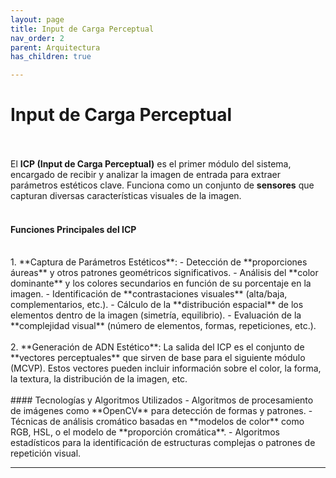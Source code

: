 ```yaml
---
layout: page
title: Input de Carga Perceptual
nav_order: 2
parent: Arquitectura
has_children: true

---
```


# Input de Carga Perceptual
<br><br>
El **ICP (Input de Carga Perceptual)** es el primer módulo del sistema, encargado de recibir y analizar la imagen de entrada para extraer parámetros estéticos clave. Funciona como un conjunto de **sensores** que capturan diversas características visuales de la imagen.
<br><br>
#### Funciones Principales del ICP
<br>
1. **Captura de Parámetros Estéticos**: 
   - Detección de **proporciones áureas** y otros patrones geométricos significativos.
   - Análisis del **color dominante** y los colores secundarios en función de su porcentaje en la imagen.
   - Identificación de **contrastaciones visuales** (alta/baja, complementarios, etc.).
   - Cálculo de la **distribución espacial** de los elementos dentro de la imagen (simetría, equilibrio).
   - Evaluación de la **complejidad visual** (número de elementos, formas, repeticiones, etc.).
<br><br>
2. **Generación de ADN Estético**: 
   La salida del ICP es el conjunto de **vectores perceptuales** que sirven de base para el siguiente módulo (MCVP). Estos vectores pueden incluir información sobre el color, la forma, la textura, la distribución de la imagen, etc.
<br><br>
#### Tecnologías y Algoritmos Utilizados
- Algoritmos de procesamiento de imágenes como **OpenCV** para detección de formas y patrones.
- Técnicas de análisis cromático basadas en **modelos de color** como RGB, HSL, o el modelo de **proporción cromática**.
- Algoritmos estadísticos para la identificación de estructuras complejas o patrones de repetición visual.

---
